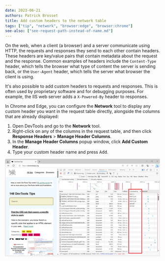 ```yaml
---
date: 2023-06-21
authors: Patrick Brosset
title: Add custom headers to the network table
tags: ["tip", "network", "browser:edge", "browser:chrome"]
see-also: ["see-request-path-instead-of-name.md"]
---
```


On the web, when a client (a browser) and a server communicate using HTTP, the requests and responses they send to each other contain headers. These headers are key/value pairs that contain metadata about the request and the response. Common examples of headers include the `Content-Type` header, which tells the browser what type of content the server is sending back, or the `User-Agent` header, which tells the server what browser the client is using.

It's also possible to add custom headers to requests and responses. This is often used by proprietary software and for debugging purposes. For example, the IIS web server adds a `X-Powered-By` header to responses.

In Chrome and Edge, you can configure the **Network** tool to display any custom header you want in the request table directly, alongside the columns that are already displayed:

1. Open DevTools and go to the **Network** tool.
1. Right-click on any of the columns in the request table, and then click **Response Headers** > **Manage Header Columns**.
1. In the **Manage Header Columns** popup window, click **Add Custom Header**.
1. Type your custom header name and press <kbd>Add</kbd>.

![Edge DevTools Network tool, showing a list of requests in the table, and the x-powered-by custom header as a column](../../assets/img/custom-headers-in-network-table.png)
